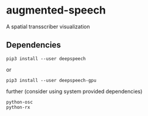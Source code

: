 # augmented-speech

A spatial transscriber visualization

## Dependencies

```
pip3 install --user deepspeech
```

or 

```
pip3 install --user deepspeech-gpu
```

further (consider using system provided dependencies)

```
python-osc
python-rx
```

